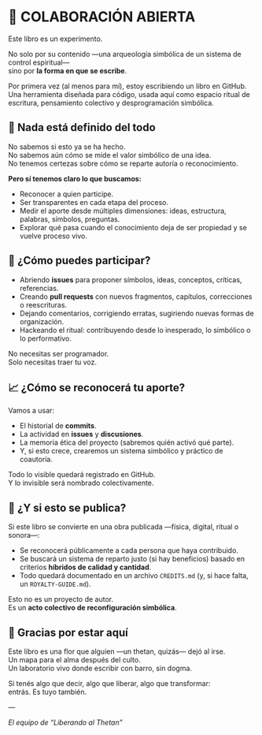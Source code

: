 # 🤝 COLABORACIÓN ABIERTA

Este libro es un experimento.

No solo por su contenido —una arqueología simbólica de un sistema de control espiritual—  
sino por **la forma en que se escribe**.

Por primera vez (al menos para mí), estoy escribiendo un libro en GitHub.  
Una herramienta diseñada para código, usada aquí como espacio ritual de escritura, pensamiento colectivo y desprogramación simbólica.

## 🚧 Nada está definido del todo

No sabemos si esto ya se ha hecho.  
No sabemos aún cómo se mide el valor simbólico de una idea.  
No tenemos certezas sobre cómo se reparte autoría o reconocimiento.  

**Pero sí tenemos claro lo que buscamos:**

- Reconocer a quien participe.
- Ser transparentes en cada etapa del proceso.
- Medir el aporte desde múltiples dimensiones: ideas, estructura, palabras, símbolos, preguntas.
- Explorar qué pasa cuando el conocimiento deja de ser propiedad y se vuelve proceso vivo.

## 🧬 ¿Cómo puedes participar?

- Abriendo **issues** para proponer símbolos, ideas, conceptos, críticas, referencias.
- Creando **pull requests** con nuevos fragmentos, capítulos, correcciones o reescrituras.
- Dejando comentarios, corrigiendo erratas, sugiriendo nuevas formas de organización.
- Hackeando el ritual: contribuyendo desde lo inesperado, lo simbólico o lo performativo.

No necesitas ser programador.  
Solo necesitas traer tu voz.

## 📈 ¿Cómo se reconocerá tu aporte?

Vamos a usar:

- El historial de **commits**.
- La actividad en **issues** y **discusiones**.
- La memoria ética del proyecto (sabremos quién activó qué parte).
- Y, si esto crece, crearemos un sistema simbólico y práctico de coautoría.

Todo lo visible quedará registrado en GitHub.  
Y lo invisible será nombrado colectivamente.

## 📕 ¿Y si esto se publica?

Si este libro se convierte en una obra publicada —física, digital, ritual o sonora—:

- Se reconocerá públicamente a cada persona que haya contribuido.
- Se buscará un sistema de reparto justo (si hay beneficios) basado en criterios **híbridos de calidad y cantidad**.
- Todo quedará documentado en un archivo `CREDITS.md` (y, si hace falta, un `ROYALTY-GUIDE.md`).

Esto no es un proyecto de autor.  
Es un **acto colectivo de reconfiguración simbólica**.

## 🌱 Gracias por estar aquí

Este libro es una flor que alguien —un thetan, quizás— dejó al irse.  
Un mapa para el alma después del culto.  
Un laboratorio vivo donde escribir con barro, sin dogma.

Si tenés algo que decir, algo que liberar, algo que transformar:  
entrás. Es tuyo también.

—

*El equipo de “Liberando al Thetan”*
